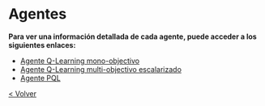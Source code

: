 # Agentes

**Para ver una información detallada de cada agente, puede acceder a los siguientes enlaces:**
* [Agente Q-Learning mono-objectivo](agent.md)
* [Agente Q-Learning multi-objectivo escalarizado](agent_mo_sp.md)
* [Agente PQL](agent_pql.md)

[< Volver](../index.md)